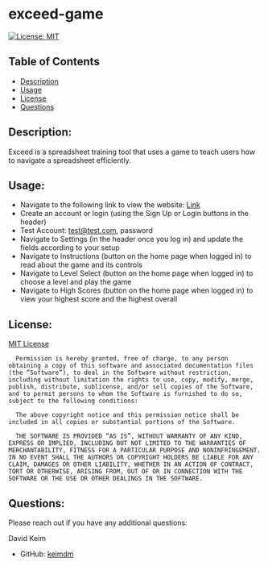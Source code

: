 # exceed-game
[![License: MIT](https://img.shields.io/badge/License-MIT-yellow.svg)](https://opensource.org/licenses/MIT)
## Table of Contents
* [Description](#description)
* [Usage](#usage)
* [License](#license)
* [Questions](#questions)
## Description:
Exceed is a spreadsheet training tool that uses a game to teach users how to navigate a spreadsheet efficiently.

## Usage:
* Navigate to the following link to view the website: [Link](https://exceed-game-957f84648e44.herokuapp.com/)
* Create an account or login (using the Sign Up or Login buttons in the header)
* Test Account: test@test.com, password
* Navigate to Settings (in the header once you log in) and update the fields according to your setup
* Navigate to Instructions (button on the home page when logged in) to read about the game and its controls
* Navigate to Level Select (button on the home page when logged in) to choose a level and play the game
* Navigate to High Scores (button on the home page when logged in) to view your highest score and the highest overall

## License:
[MIT License](https://opensource.org/license/mit/)

      Permission is hereby granted, free of charge, to any person obtaining a copy of this software and associated documentation files (the “Software”), to deal in the Software without restriction, including without limitation the rights to use, copy, modify, merge, publish, distribute, sublicense, and/or sell copies of the Software, and to permit persons to whom the Software is furnished to do so, subject to the following conditions:
      
      The above copyright notice and this permission notice shall be included in all copies or substantial portions of the Software.
      
      THE SOFTWARE IS PROVIDED “AS IS”, WITHOUT WARRANTY OF ANY KIND, EXPRESS OR IMPLIED, INCLUDING BUT NOT LIMITED TO THE WARRANTIES OF MERCHANTABILITY, FITNESS FOR A PARTICULAR PURPOSE AND NONINFRINGEMENT. IN NO EVENT SHALL THE AUTHORS OR COPYRIGHT HOLDERS BE LIABLE FOR ANY CLAIM, DAMAGES OR OTHER LIABILITY, WHETHER IN AN ACTION OF CONTRACT, TORT OR OTHERWISE, ARISING FROM, OUT OF OR IN CONNECTION WITH THE SOFTWARE OR THE USE OR OTHER DEALINGS IN THE SOFTWARE.
      
      
## Questions:
Please reach out if you have any additional questions:

David Keim
* GitHub: [keimdm](https://github.com/keimdm)
